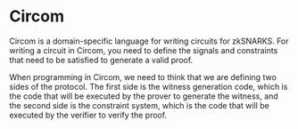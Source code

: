# Circom

Circom is a domain-specific language for writing circuits for zkSNARKS. For writing a circuit in Circom, you need to define the signals and constraints that need to be satisfied to generate a valid proof.

When programming in Circom, we need to think that we are defining two sides of the protocol. The first side is the witness generation code, which is the code that will be executed by the prover to generate the witness, and the second side is the constraint system, which is the code that will be executed by the verifier to verify the proof.
